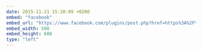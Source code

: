 ```yaml
---
date: 2015-11-21 15:20:09 +0200
embed: "facebook"
embed_url: "https://www.facebook.com/plugins/post.php?href=https%3A%2F%2Fwww.facebook.com%2Fphoto.php%3Ffbid%3D10153359964682424%26set%3Da.10150830730467424.401855.502032423%26type%3D3&width=500"
embed_width: 500
embed_height: 608
type: "left"
---
```

